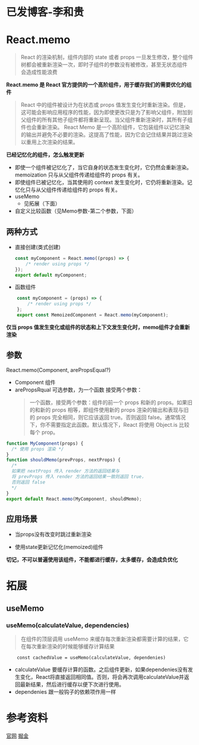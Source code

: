 # 已发博客-李和贵
# React.memo
>React 的渲染机制，组件内部的 state 或者 props 一旦发生修改，整个组件树都会被重新渲染一次，即时子组件的参数没有被修改，甚至无状态组件
会造成性能浪费

**React.memo 是 React 官方提供的一个高阶组件，用于缓存我们的需要优化的组件**

>React 中的组件被设计为在状态或 props 值发生变化时重新渲染。但是，这可能会影响应用程序的性能，因为即使更改只是为了影响父组件，附加到父组件的所有其他子组件都将重新呈现。当父组件重新渲染时，其所有子组件也会重新渲染。
React Memo 是一个高阶组件，它包装组件以记忆渲染的输出并避免不必要的渲染。这提高了性能，因为它会记住结果并跳过渲染以重用上次渲染的结果。

**已经记忆化的组件，怎么触发更新**
- 即使一个组件被记忆化了，当它自身的状态发生变化时，它仍然会重新渲染。memoization 只与从父组件传递给组件的 props 有关。
- 即使组件已被记忆化，当其使用的 context 发生变化时，它仍将重新渲染。记忆化只与从父组件传递给组件的 props 有关。
- useMemo
    - 见拓展（下面）
- 自定义比较函数（见Memo参数-第二个参数，下面）
## 两种方式
- 直接创建(类式创建)
    ```javascript
    const myComponent = React.memo((props) => {
        /* render using props */
    });
    export default myComponent;
    ```
- 函数组件
```javascript
    const myComponent = (props) => {
        /* render using props */
    };
    export const MemoizedComponent = React.memo(myComponent);
```
**仅当 props 值发生变化或组件的状态和上下文发生变化时，memo组件才会重新渲染**

## 参数
React.memo(Component, arePropsEqual?)
- Component
    组件
- arePropsRqual
    可选参数，为一个函数
    接受两个参数：
    >一个函数，接受两个参数：组件的前一个 props 和新的 props。如果旧的和新的 props 相等，即组件使用新的 props 渲染的输出和表现与旧的 props 完全相同，则它应该返回 true。否则返回 false。通常情况下，你不需要指定此函数。默认情况下，React 将使用 Object.is 比较每个 prop。
```javascript
function MyComponent(props) {
  /* 使用 props 渲染 */
}
function shouldMemo(prevProps, nextProps) {
  /*
  如果把 nextProps 传入 render 方法的返回结果与
  将 prevProps 传入 render 方法的返回结果一致则返回 true，
  否则返回 false
  */
}
export default React.memo(MyComponent, shouldMemo);
```
## 应用场景
- 当props没有改变时跳过重新渲染
    
- 使用state更新记忆化(memoized)组件

**切记，不可以普遍使用该组件，不能都进行缓存，太多缓存，会造成负优化**
# 拓展
## useMemo
### useMemo(calculateValue, dependencies)
>在组件的顶层调用 useMemo 来缓存每次重新渲染都需要计算的结果，它在每次重新渲染的时候能够缓存计算结果
```
    const cachedValue = useMemo(calculateValue, dependenies)
```
- calculateValue
    要缓存计算的函数。之后组件更新，如果dependenies没有发生变化，React将直接返回相同值。否则，将会再次调用calculateValue并返回最新结果，然后进行缓存以便下次进行使用。
- dependenies
    跟一般钩子的依赖项作用一样
# 参考资料
[官网](https://react.docschina.org/reference/react/memo)
[掘金](https://juejin.cn/post/7188041140963115066?searchId=2023080116574982B3D403AE15790335B3)